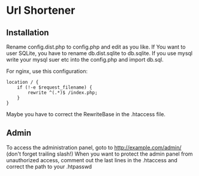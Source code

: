 Url Shortener
=============

Installation
-----------
Rename config.dist.php to config.php and edit as you like.
If You want to user SQLite, you have to rename db.dist.sqlite to db.sqlite.
If you use mysql write your mysql suer etc into the config.php and import db.sql.

For nginx, use this configuration:
```
location / {
    if (!-e $request_filename) {
        rewrite ^(.*)$ /index.php;
    }
}

```

Maybe you have to correct the RewriteBase in the .htaccess file.

Admin
-----
To access the administration panel, goto to http://example.com/admin/ (don't forget trailing slash!)
When you want to protect the admin panel from unauthorized access, comment out the last lines in the .htaccess and correct the path to your .htpasswd
